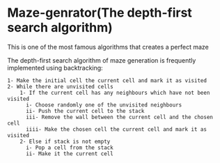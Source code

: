 # Maze-genrator(The depth-first search algorithm)
This is one of the most famous algorithms that creates a perfect maze

  The depth-first search algorithm of maze generation is frequently implemented using backtracking:

    1- Make the initial cell the current cell and mark it as visited
    2- While there are unvisited cells
        1- If the current cell has any neighbours which have not been visited
          i- Choose randomly one of the unvisited neighbours
          ii- Push the current cell to the stack
          iii- Remove the wall between the current cell and the chosen cell
          iiii- Make the chosen cell the current cell and mark it as visited
        2- Else if stack is not empty
          i- Pop a cell from the stack
          ii- Make it the current cell
